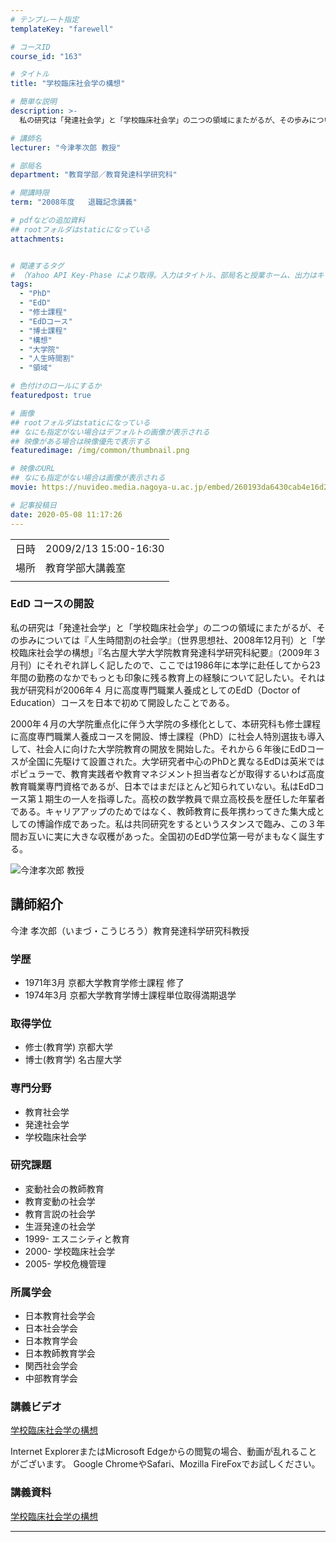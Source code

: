 ```yaml
---
# テンプレート指定
templateKey: "farewell"

# コースID
course_id: "163"

# タイトル
title: "学校臨床社会学の構想"

# 簡単な説明
description: >-
  私の研究は「発達社会学」と「学校臨床社会学」の二つの領域にまたがるが、その歩みについては『人生時間割の社会学』（世界思想社、2008年12月刊）と「学校臨床社会学の構想」『名古屋大学大学院教育発達科学研究科紀要』（2009年３月刊）にそれぞれ詳しく記したので、ここでは1986年に本学に赴任してから23年間の勤務のなかでもっとも印象に残る教育上の経験について記したい。それは我が研究科が2006年 ....

# 講師名
lecturer: "今津孝次郎 教授"

# 部局名
department: "教育学部／教育発達科学研究科"

# 開講時限
term: "2008年度	退職記念講義"

# pdfなどの追加資料
## rootフォルダはstaticになっている
attachments:


# 関連するタグ
# （Yahoo API Key-Phase により取得。入力はタイトル、部局名と授業ホーム、出力はキーフレーズ（tags））
tags:
  - "PhD"
  - "EdD"
  - "修士課程"
  - "EdDコース"
  - "博士課程"
  - "構想"
  - "大学院"
  - "人生時間割"
  - "領域"

# 色付けのロールにするか
featuredpost: true

# 画像
## rootフォルダはstaticになっている
## なにも指定がない場合はデフォルトの画像が表示される
## 映像がある場合は映像優先で表示する
featuredimage: /img/common/thumbnail.png

# 映像のURL
## なにも指定がない場合は画像が表示される
movie: https://nuvideo.media.nagoya-u.ac.jp/embed/260193da6430cab4e16d27b69ba985cce4b2ab92

# 記事投稿日
date: 2020-05-08 11:17:26
---
```


|   |   |
|---|---|
| 日時 | 2009/2/13  15:00-16:30 |
| 場所 | 教育学部大講義室 |
|   |   |


### EdD コースの開設

私の研究は「発達社会学」と「学校臨床社会学」の二つの領域にまたがるが、その歩みについては『人生時間割の社会学』（世界思想社、2008年12月刊）と「学校臨床社会学の構想」『名古屋大学大学院教育発達科学研究科紀要』（2009年３月刊）にそれぞれ詳しく記したので、ここでは1986年に本学に赴任してから23年間の勤務のなかでもっとも印象に残る教育上の経験について記したい。それは我が研究科が2006年４ 月に高度専門職業人養成としてのEdD（Doctor of Education）コースを日本で初めて開設したことである。

2000年４月の大学院重点化に伴う大学院の多様化として、本研究科も修士課程に高度専門職業人養成コースを開設、博士課程（PhD）に社会人特別選抜も導入して、社会人に向けた大学院教育の開放を開始した。それから６年後にEdDコースが全国に先駆けて設置された。大学研究者中心のPhDと異なるEdDは英米ではポピュラーで、教育実践者や教育マネジメント担当者などが取得するいわば高度教育職業専門資格であるが、日本ではまだほとんど知られていない。私はEdDコース第１期生の一人を指導した。高校の数学教員で県立高校長を歴任した年輩者である。キャリアアップのためではなく、教師教育に長年携わってきた集大成としての博論作成であった。私は共同研究をするというスタンスで臨み、この３年間お互いに実に大きな収穫があった。全国初のEdD学位第一号がまもなく誕生する。


![今津孝次郎 教授](https://ocw.nagoya-u.jp/files/163/s_imadu.jpg) 

## 講師紹介

今津 孝次郎（いまづ・こうじろう）教育発達科学研究科教授

### 学歴

* 1971年3月 京都大学教育学修士課程 修了
* 1974年3月 京都大学教育学博士課程単位取得満期退学

### 取得学位

* 修士(教育学) 京都大学
* 博士(教育学) 名古屋大学

### 専門分野

* 教育社会学
* 発達社会学
* 学校臨床社会学

### 研究課題

* 変動社会の教師教育
* 教育変動の社会学
* 教育言説の社会学
* 生涯発達の社会学
* 1999- エスニシティと教育
* 2000- 学校臨床社会学
* 2005- 学校危機管理

### 所属学会

* 日本教育社会学会
* 日本社会学会
* 日本教育学会
* 日本教師教育学会
* 関西社会学会
* 中部教育学会


### 講義ビデオ

[学校臨床社会学の構想](https://nuvideo.media.nagoya-u.ac.jp/embed/2789f47fba126a1d3db13d832b810dbca2abb32e)

Internet ExplorerまたはMicrosoft Edgeからの閲覧の場合、動画が乱れることがございます。
Google ChromeやSafari、Mozilla FireFoxでお試しください。

### 講義資料

[学校臨床社会学の構想](https://ocw.nagoya-u.jp/files/163/imadu.pdf) 


-----